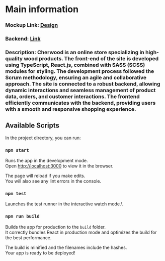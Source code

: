 # Main information

### Mockup Link: [Design](https://www.figma.com/design/VqGYj9amahEKPpO2f4uOiC/Furniture)

### Backend: [Link](https://github.com/sashabryl/cherwood-backend)

### Description: Cherwood is an online store specializing in high-quality wood products. The front-end of the site is developed using TypeScript, React.js, combined with SASS (SCSS) modules for styling. The development process followed the Scrum methodology, ensuring an agile and collaborative approach. The site is connected to a robust backend, allowing dynamic interactions and seamless management of product data, orders, and customer interactions. The frontend efficiently communicates with the backend, providing users with a smooth and responsive shopping experience.

## Available Scripts

In the project directory, you can run:

### `npm start`

Runs the app in the development mode.\
Open [http://localhost:3000](http://localhost:3000) to view it in the browser.

The page will reload if you make edits.\
You will also see any lint errors in the console.

### `npm test`

Launches the test runner in the interactive watch mode.\

### `npm run build`

Builds the app for production to the `build` folder.\
It correctly bundles React in production mode and optimizes the build for the best performance.

The build is minified and the filenames include the hashes.\
Your app is ready to be deployed!
